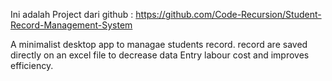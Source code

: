 Ini adalah Project dari github : https://github.com/Code-Recursion/Student-Record-Management-System

A minimalist desktop app to managae students record. record are saved directly on an excel file to decrease data Entry labour cost and improves efficiency.
